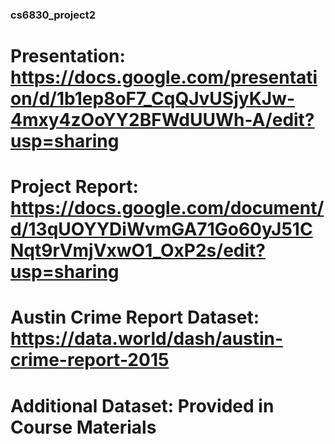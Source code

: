 ### cs6830_project2
# Presentation: https://docs.google.com/presentation/d/1b1ep8oF7_CqQJvUSjyKJw-4mxy4zOoYY2BFWdUUWh-A/edit?usp=sharing
# Project Report: https://docs.google.com/document/d/13qUOYYDiWvmGA71Go60yJ51CNqt9rVmjVxwO1_OxP2s/edit?usp=sharing
# Austin Crime Report Dataset: https://data.world/dash/austin-crime-report-2015
# Additional Dataset: Provided in Course Materials
